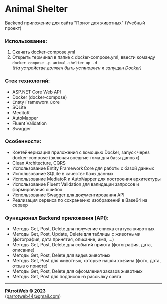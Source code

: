 # Animal Shelter
Backend приложение для сайта "Приют для животных" (Учебный проект)

### Использование:
1. Скачать docker-compose.yml
2. Открыть терминал в папке с docker-compose.yml, ввести команду `docker compose -p animal-shelter up -d`  
   *(На устройстве должен быть установлен и запущен Docker)*

### Стек технологий:
- ASP.NET Core Web API
- Docker (docker-compose)
- Entity Framework Core
- SQLite
- MeditoR
- AutoMapper
- Fluent Validation
- Swagger

### Особенности:
- Контейнеризация приложения с помощью Docker, запуск через docker-compose (включая внешние тома для базы данных)
- Clean Architecture, CQRS
- Использование Entity Framework Core для работы с базой данных
- Использование SQLite в качестве базы данных
- Использование MediatoR и AutoMapper для построения архитектуры
- Использование Fluent Validation для валидации запросов и формирования ошибок
- Использование Swagger для документирования API
- Реализация сервиса по сохранению изображений в Base64 на сервер

### Функционал Backend приложения (API):
- Методы Get, Post, Delete для получение списка статуса животных
- Методы Get, Post, Update, Delete для таблицы с животными (фотография, дата принятия, описание, имя, ...)
- Методы Get, Post, Delete для событий приюта (фотография, дата, описание)
- Методы Get, Post, Delete для видов животных
- Методы Get, Post для животных, которые нашли хозяина (фото, дата, отзыв о приюте)
- Методы Get, Post, Delete для оформления заказов животных
- Методы Get, Post для подписок на рассылку сайта

---
**PArrotWeb © 2023**  
(parrotweb44@gmail.com)
